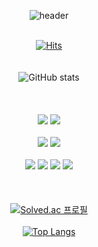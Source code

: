 <div align='center'>
  
![header](https://capsule-render.vercel.app/api?type=shark&color=000000&fontColor=FFFFFF&height=250&section=header&text=Heiio,%20Worid!&fontSize=70&animation=scaleIn)
<br><br>
  
[![Hits](https://hits.seeyoufarm.com/api/count/incr/badge.svg?url=https%3A%2F%2Fgithub.com%2Fheiioworid040&count_bg=%232D2E2C&title_bg=%23555555&icon=&icon_color=%23E7E7E7&title=hits&edge_flat=false)](https://hits.seeyoufarm.com)
<br><br><br>
![GitHub stats](https://github-readme-stats.vercel.app/api?username=heiioworid040&show_icons=true)
<br><br><br><br>
  <img src="https://img.shields.io/badge/java-gray?style=for-the-badge&logo=java&logoColor=white">
  <img src="https://img.shields.io/badge/spring-gray?style=for-the-badge&logo=spring&logoColor=white">
<br><br>
  <img src="https://img.shields.io/badge/mysql-gray?style=for-the-badge&logo=mysql&logoColor=white">
  <img src="https://img.shields.io/badge/oracle-gray?style=for-the-badge&logo=oracle&logoColor=white">
<br><br>
  <img src="https://img.shields.io/badge/html5-gray?style=for-the-badge&logo=html5&logoColor=white"> 
  <img src="https://img.shields.io/badge/css-gray?style=for-the-badge&logo=css3&logoColor=white"> 
  <img src="https://img.shields.io/badge/javascript-gray?style=for-the-badge&logo=javascript&logoColor=white"> 
  <img src="https://img.shields.io/badge/jquery-gray?style=for-the-badge&logo=jquery&logoColor=white">
<br><br><br><br>
[![Solved.ac 프로필](http://mazassumnida.wtf/api/v2/generate_badge?boj=heiioworid040)](https://solved.ac/heiioworid040)
<br><br>
[![Top Langs](https://github-readme-stats.vercel.app/api/top-langs/?username=heiioworid&count_private=true)](https://github.com/anuraghazra/github-readme-stats)
</div>
